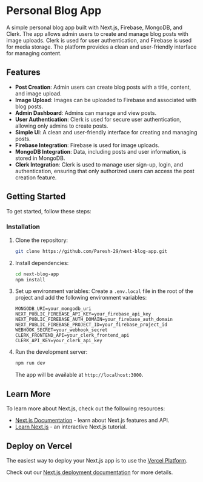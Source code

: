 # Personal Blog App

A simple personal blog app built with Next.js, Firebase, MongoDB, and Clerk. The app allows admin users to create and manage blog posts with image uploads. Clerk is used for user authentication, and Firebase is used for media storage. The platform provides a clean and user-friendly interface for managing content.

## Features

- **Post Creation**: Admin users can create blog posts with a title, content, and image upload.
- **Image Upload**: Images can be uploaded to Firebase and associated with blog posts.
- **Admin Dashboard**: Admins can manage and view posts.
- **User Authentication**: Clerk is used for secure user authentication, allowing only admins to create posts.
- **Simple UI**: A clean and user-friendly interface for creating and managing posts.
- **Firebase Integration**: Firebase is used for image uploads.
- **MongoDB Integration**: Data, including posts and user information, is stored in MongoDB.
- **Clerk Integration**: Clerk is used to manage user sign-up, login, and authentication, ensuring that only authorized users can access the post creation feature.

## Getting Started

To get started, follow these steps:

### Installation

1. Clone the repository:
   ```bash
   git clone https://github.com/Paresh-29/next-blog-app.git
   ```

2. Install dependencies:
   ```bash
   cd next-blog-app
   npm install
   ```

3. Set up environment variables:
   Create a `.env.local` file in the root of the project and add the following environment variables:
   ```env
   MONGODB_URI=your_mongodb_uri
   NEXT_PUBLIC_FIREBASE_API_KEY=your_firebase_api_key
   NEXT_PUBLIC_FIREBASE_AUTH_DOMAIN=your_firebase_auth_domain
   NEXT_PUBLIC_FIREBASE_PROJECT_ID=your_firebase_project_id
   WEBHOOK_SECRET=your_webhook_secret
   CLERK_FRONTEND_API=your_clerk_frontend_api
   CLERK_API_KEY=your_clerk_api_key
   ```

4. Run the development server:
   ```bash
   npm run dev
   ```

   The app will be available at `http://localhost:3000`.

## Learn More

To learn more about Next.js, check out the following resources:

- [Next.js Documentation](https://nextjs.org/docs) - learn about Next.js features and API.
- [Learn Next.js](https://nextjs.org/learn) - an interactive Next.js tutorial.

## Deploy on Vercel

The easiest way to deploy your Next.js app is to use the [Vercel Platform](https://vercel.com/new?utm_medium=default-template&filter=next.js&utm_source=create-next-app&utm_campaign=create-next-app-readme).

Check out our [Next.js deployment documentation](https://nextjs.org/docs/app/building-your-application/deploying) for more details.
